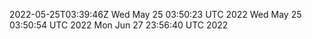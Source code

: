 2022-05-25T03:39:46Z
Wed May 25 03:50:23 UTC 2022
Wed May 25 03:50:54 UTC 2022
Mon Jun 27 23:56:40 UTC 2022

